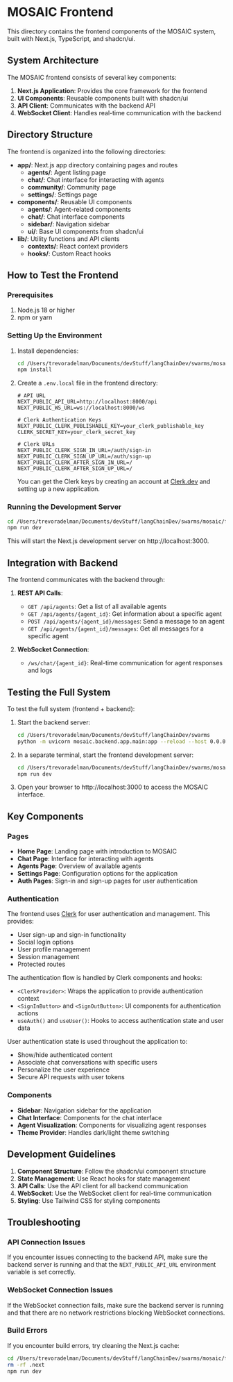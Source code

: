 # MOSAIC Frontend

This directory contains the frontend components of the MOSAIC system, built with Next.js, TypeScript, and shadcn/ui.

## System Architecture

The MOSAIC frontend consists of several key components:

1. **Next.js Application**: Provides the core framework for the frontend
2. **UI Components**: Reusable components built with shadcn/ui
3. **API Client**: Communicates with the backend API
4. **WebSocket Client**: Handles real-time communication with the backend

## Directory Structure

The frontend is organized into the following directories:

- **app/**: Next.js app directory containing pages and routes
  - **agents/**: Agent listing page
  - **chat/**: Chat interface for interacting with agents
  - **community/**: Community page
  - **settings/**: Settings page
- **components/**: Reusable UI components
  - **agents/**: Agent-related components
  - **chat/**: Chat interface components
  - **sidebar/**: Navigation sidebar
  - **ui/**: Base UI components from shadcn/ui
- **lib/**: Utility functions and API clients
  - **contexts/**: React context providers
  - **hooks/**: Custom React hooks

## How to Test the Frontend

### Prerequisites

1. Node.js 18 or higher
2. npm or yarn

### Setting Up the Environment

1. Install dependencies:
   ```bash
   cd /Users/trevoradelman/Documents/devStuff/langChainDev/swarms/mosaic/frontend
   npm install
   ```

2. Create a `.env.local` file in the frontend directory:
   ```
   # API URL
   NEXT_PUBLIC_API_URL=http://localhost:8000/api
   NEXT_PUBLIC_WS_URL=ws://localhost:8000/ws
   
   # Clerk Authentication Keys
   NEXT_PUBLIC_CLERK_PUBLISHABLE_KEY=your_clerk_publishable_key
   CLERK_SECRET_KEY=your_clerk_secret_key
   
   # Clerk URLs
   NEXT_PUBLIC_CLERK_SIGN_IN_URL=/auth/sign-in
   NEXT_PUBLIC_CLERK_SIGN_UP_URL=/auth/sign-up
   NEXT_PUBLIC_CLERK_AFTER_SIGN_IN_URL=/
   NEXT_PUBLIC_CLERK_AFTER_SIGN_UP_URL=/
   ```
   
   You can get the Clerk keys by creating an account at [Clerk.dev](https://clerk.dev) and setting up a new application.

### Running the Development Server

```bash
cd /Users/trevoradelman/Documents/devStuff/langChainDev/swarms/mosaic/frontend
npm run dev
```

This will start the Next.js development server on http://localhost:3000.

## Integration with Backend

The frontend communicates with the backend through:

1. **REST API Calls**:
   - `GET /api/agents`: Get a list of all available agents
   - `GET /api/agents/{agent_id}`: Get information about a specific agent
   - `POST /api/agents/{agent_id}/messages`: Send a message to an agent
   - `GET /api/agents/{agent_id}/messages`: Get all messages for a specific agent

2. **WebSocket Connection**:
   - `/ws/chat/{agent_id}`: Real-time communication for agent responses and logs

## Testing the Full System

To test the full system (frontend + backend):

1. Start the backend server:
   ```bash
   cd /Users/trevoradelman/Documents/devStuff/langChainDev/swarms
   python -m uvicorn mosaic.backend.app.main:app --reload --host 0.0.0.0 --port 8000
   ```

2. In a separate terminal, start the frontend development server:
   ```bash
   cd /Users/trevoradelman/Documents/devStuff/langChainDev/swarms/mosaic/frontend
   npm run dev
   ```

3. Open your browser to http://localhost:3000 to access the MOSAIC interface.

## Key Components

### Pages

- **Home Page**: Landing page with introduction to MOSAIC
- **Chat Page**: Interface for interacting with agents
- **Agents Page**: Overview of available agents
- **Settings Page**: Configuration options for the application
- **Auth Pages**: Sign-in and sign-up pages for user authentication

### Authentication

The frontend uses [Clerk](https://clerk.dev) for user authentication and management. This provides:

- User sign-up and sign-in functionality
- Social login options
- User profile management
- Session management
- Protected routes

The authentication flow is handled by Clerk components and hooks:

- `<ClerkProvider>`: Wraps the application to provide authentication context
- `<SignInButton>` and `<SignOutButton>`: UI components for authentication actions
- `useAuth()` and `useUser()`: Hooks to access authentication state and user data

User authentication state is used throughout the application to:
- Show/hide authenticated content
- Associate chat conversations with specific users
- Personalize the user experience
- Secure API requests with user tokens

### Components

- **Sidebar**: Navigation sidebar for the application
- **Chat Interface**: Components for the chat interface
- **Agent Visualization**: Components for visualizing agent responses
- **Theme Provider**: Handles dark/light theme switching

## Development Guidelines

1. **Component Structure**: Follow the shadcn/ui component structure
2. **State Management**: Use React hooks for state management
3. **API Calls**: Use the API client for all backend communication
4. **WebSocket**: Use the WebSocket client for real-time communication
5. **Styling**: Use Tailwind CSS for styling components

## Troubleshooting

### API Connection Issues

If you encounter issues connecting to the backend API, make sure the backend server is running and that the `NEXT_PUBLIC_API_URL` environment variable is set correctly.

### WebSocket Connection Issues

If the WebSocket connection fails, make sure the backend server is running and that there are no network restrictions blocking WebSocket connections.

### Build Errors

If you encounter build errors, try cleaning the Next.js cache:

```bash
cd /Users/trevoradelman/Documents/devStuff/langChainDev/swarms/mosaic/frontend
rm -rf .next
npm run dev
```
